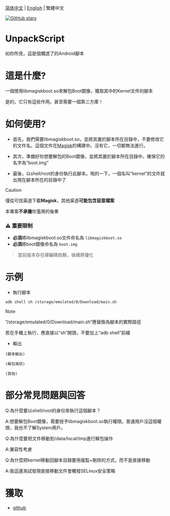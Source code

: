 [简体中文](./README.md) | [English](./README_EN.md) | 繁體中文

<a href="https://github.com/hfhhfhzx/UnpackScript/stargazers"><img alt="GitHub stars" src="https://img.shields.io/github/stars/hfhhfhzx/UnpackScript?label=stars"></a>

# UnpackScript
如你所見，這是個爛透了的Android腳本

# 這是什麼?
一個使用libmagiskboot.so來解包Boot鏡像，獲取其中的Kernel文件的腳本

是的，它只有這些作用。甚至需要一個第三方庫！

# 如何使用?
- 首先，我們需要libmagiskboot.so，並將其置於腳本所在目錄中，不要修改它的文件名。這個文件在[Magisk](https://github.com/topjohnwu/Magisk)的構建中。沒有它，一切都無法進行。

- 其次，準備好你想要解包的Boot鏡像，並將其置於腳本所在目錄中，確保它的名字為“boot.img”

- 最後，以shell/root的身份執行此腳本。啪的一下，一個名叫“kernel”的文件就出現在腳本所在的目錄中了

> [!Caution]
> 僅從可信渠道下載**Magisk**，其他渠道**可能包含惡意檔案**
> 
> 本專案**不承擔**你濫用的後果

### ⚠️ 重要限制
- **必須**將libmagiskboot.so文件命名為 `libmagiskboot.so` 
- **必須**將boot鏡像命名為 `boot.img` 
> 當前版本存在硬編碼依賴，後續將優化

# 示例
- 執行腳本
```shell
adb shell sh /storage/emulated/0/Download/main.sh
```
> [!Note]
>
> “/storage/emulated/0/Download/main.sh”應替換為腳本的實際路徑
>
>若在手機上執行，應直接以“sh”開頭，不要加上“adb shell”前綴

- 輸出
```
(腳本輸出)

(解包資訊)

(其他)
```

# 部分常見問題與回答
Q:為什麼要以shell/root的身份來執行這個腳本？

A:想要解包Boot鏡像，需要授予libmagiskboot.so執行權限。普通用戶沒這個權限，我也不了解System用戶。

Q:為什麼要把文件移動到/data/local/tmp進行解包操作

A:兼容性考慮

Q:為什麼把kernel移動回腳本目錄要用複製+刪除的方式，而不是直接移動

A:我這邊測試發現直接移動文件會觸發SELinux安全策略

# 獲取
- [github](./Script)
